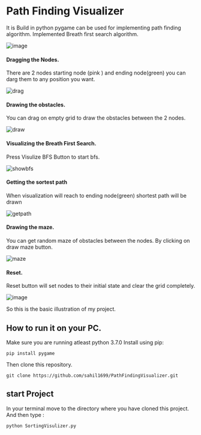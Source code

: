 # Path Finding Visualizer

It is Build in python pygame can be used for implementing path finding algorithm. Implemented Breath first search algorithm.

![image](https://user-images.githubusercontent.com/52308072/88749422-dea32e80-d170-11ea-93f4-c3bba542c1e4.png)

#### Dragging the Nodes.
There are 2 nodes starting node (pink ) and ending node(green) you can darg  them to any position you want.

![drag](https://user-images.githubusercontent.com/52308072/88750873-1364b500-d174-11ea-9d7f-491745f643e8.gif)

#### Drawing the obstacles.
You can drag on empty grid to draw the obstacles between the 2 nodes. 

![draw](https://user-images.githubusercontent.com/52308072/88751499-56735800-d175-11ea-9f24-b90e0397fef1.gif)

#### Visualizing the Breath First Search.
Press Visulize BFS Button to start bfs.

![showbfs](https://user-images.githubusercontent.com/52308072/88752069-a0a90900-d176-11ea-87ad-6875187c523b.gif)

#### Getting the sortest path
When visualization will reach to ending node(green) shortest path will be drawn

![getpath](https://user-images.githubusercontent.com/52308072/88752894-9720a080-d178-11ea-9065-f24975c60321.gif)

#### Drawing the maze.
You can get random maze of obstacles between the nodes. By clicking on draw maze button.

![maze](https://user-images.githubusercontent.com/52308072/88753404-ace29580-d179-11ea-81d1-4e219cd6e83d.gif)

#### Reset.
Reset button will set nodes to their initial  state and clear the grid completely.

![image](https://user-images.githubusercontent.com/52308072/88754085-668e3600-d17b-11ea-90ad-8e8e87a05969.png)

So this is the basic illustration of my project.

## How to run it on your PC.
Make sure you are running atleast python 3.7.0
Install using pip:
```
pip install pygame
```
Then clone this repository.
```
git clone https://github.com/sahil1699/PathFindingVisualizer.git
```

## start Project
In your terminal move to the directory where you have cloned this project.
And then type :
```
python SortingVisulizer.py
```

